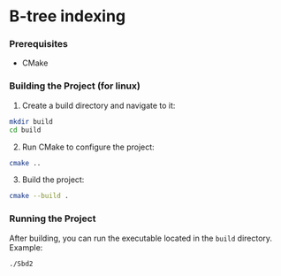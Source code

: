 # B-tree indexing

### Prerequisites

- CMake

### Building the Project (for linux)


1. Create a build directory and navigate to it:
```sh
mkdir build
cd build
```

2. Run CMake to configure the project:
```sh
cmake ..
```

3. Build the project:
```sh
cmake --build .
```

### Running the Project

After building, you can run the executable located in the `build` directory. Example:

```bash
./Sbd2
```

